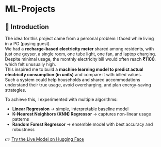 # ML-Projects
## 🔹 Introduction

The idea for this project came from a personal problem I faced while living in a PG (paying guest).  
We had a **recharge-based electricity meter** shared among residents, with just one geyser, a single room, one tube light, one fan, and laptop charging.  
Despite minimal usage, the monthly electricity bill would often reach **₹1100**, which felt unusually high.  
This inspired me to build a **machine learning model to predict actual electricity consumption (in units)** and compare it with billed values.  
Such a system could help households and shared accommodations understand their true usage, avoid overcharging, and plan energy-saving strategies.

To achieve this, I experimented with multiple algorithms:
- **Linear Regression** → simple, interpretable baseline model  
- **K-Nearest Neighbors (KNN) Regressor** → captures non-linear usage patterns  
- **Random Forest Regressor** → ensemble model with best accuracy and robustness  

👉 [Try the Live Model on Hugging Face](https://huggingface.co/spaces/mrunalrinait/Household_Electricity_Unit_Prediction)

